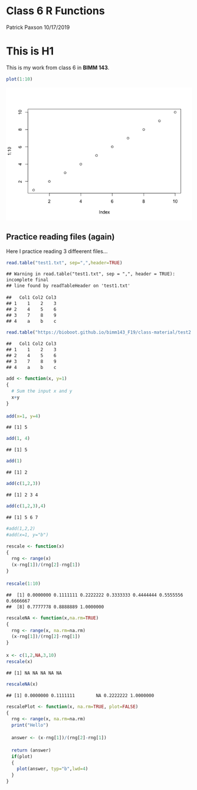 Class 6 R Functions
================
Patrick Paxson
10/17/2019

# This is H1

This is my work from class 6 in **BIMM 143**.

``` r
plot(1:10)
```

![](class06_files/figure-gfm/unnamed-chunk-1-1.png)<!-- -->

## Practice reading files (again)

Here I practice reading 3 diffeerent files…

``` r
read.table("test1.txt", sep=",",header=TRUE)
```

    ## Warning in read.table("test1.txt", sep = ",", header = TRUE): incomplete final
    ## line found by readTableHeader on 'test1.txt'

    ##   Col1 Col2 Col3
    ## 1    1    2    3
    ## 2    4    5    6
    ## 3    7    8    9
    ## 4    a    b    c

``` r
read.table("https://bioboot.github.io/bimm143_F19/class-material/test2.txt", sep="$", header=TRUE)
```

    ##   Col1 Col2 Col3
    ## 1    1    2    3
    ## 2    4    5    6
    ## 3    7    8    9
    ## 4    a    b    c

``` r
add <- function(x, y=1)
{
  # Sum the input x and y
  x+y
}

add(x=1, y=4)
```

    ## [1] 5

``` r
add(1, 4)
```

    ## [1] 5

``` r
add(1)
```

    ## [1] 2

``` r
add(c(1,2,3))
```

    ## [1] 2 3 4

``` r
add(c(1,2,3),4)
```

    ## [1] 5 6 7

``` r
#add(1,2,2)
#add(x=1, y="b")
```

``` r
rescale <- function(x)
{
  rng <- range(x)
  (x-rng[1])/(rng[2]-rng[1])
}

rescale(1:10)
```

    ##  [1] 0.0000000 0.1111111 0.2222222 0.3333333 0.4444444 0.5555556 0.6666667
    ##  [8] 0.7777778 0.8888889 1.0000000

``` r
rescaleNA <- function(x,na.rm=TRUE)
{
  rng <- range(x, na.rm=na.rm)
  (x-rng[1])/(rng[2]-rng[1])
}

x <- c(1,2,NA,3,10)
rescale(x)
```

    ## [1] NA NA NA NA NA

``` r
rescaleNA(x)
```

    ## [1] 0.0000000 0.1111111        NA 0.2222222 1.0000000

``` r
rescalePlot <- function(x, na.rm=TRUE, plot=FALSE)
{
  rng <- range(x, na.rm=na.rm)
  print("Hello")
  
  answer <- (x-rng[1])/(rng[2]-rng[1])
  
  return (answer)
  if(plot)
  {
    plot(answer, typ="b",lwd=4)
  }
}
```
